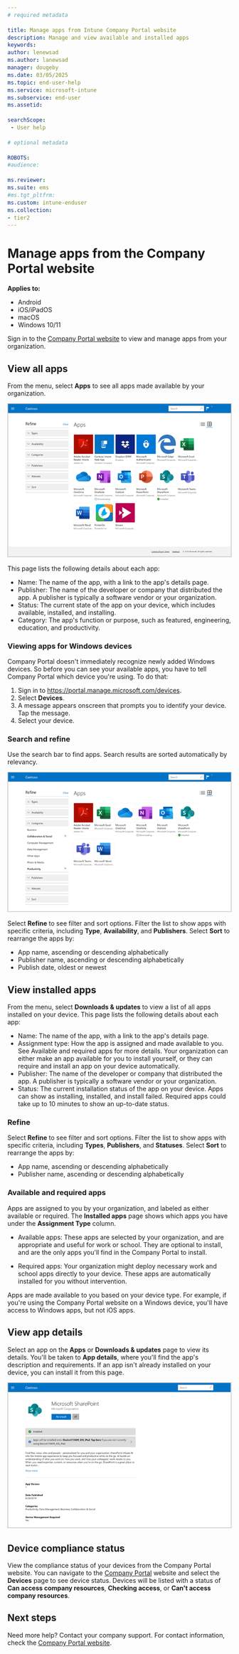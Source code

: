 ```yaml
---
# required metadata

title: Manage apps from Intune Company Portal website  
description: Manage and view available and installed apps  
keywords:
author: lenewsad
ms.author: lanewsad
manager: dougeby
ms.date: 03/05/2025
ms.topic: end-user-help
ms.service: microsoft-intune
ms.subservice: end-user
ms.assetid:

searchScope:
 - User help

# optional metadata

ROBOTS:  
#audience:

ms.reviewer: 
ms.suite: ems
#ms.tgt_pltfrm:
ms.custom: intune-enduser
ms.collection:
- tier2
---  
```


# Manage apps from the Company Portal website  

**Applies to:** 
* Android   
* iOS/iPadOS   
* macOS   
* Windows 10/11     

Sign in to the [Company Portal website](https://portal.manage.microsoft.com) to view and manage apps from your organization. 

## View all apps  
From the menu, select **Apps** to see all apps made available by your organization. 

   ![Screenshot of Company Portal website, Apps page.](./media/manage-apps-cpweb/intune-view-apps-1907.png)  

This page lists the following details about each app:  

* Name: The name of the app, with a link to the app's details page.
* Publisher: The name of the developer or company that distributed the app. A publisher is typically a software vendor or your organization.  
* Status: The current state of the app on your device, which includes available, installed, and installing. 
* Category: The app's function or purpose, such as featured, engineering, education, and productivity.  

### Viewing apps for Windows devices  
Company Portal doesn't immediately recognize newly added Windows devices. So before you can see your available apps, you have to tell Company Portal which device you're using. To do that: 

1. Sign in to https://portal.manage.microsoft.com/devices.
2. Select **Devices**.
3. A message appears onscreen that prompts you to identify your device. Tap the message. 
4. Select your device.   

### Search and refine   

Use the search bar to find apps. Search results are sorted automatically by relevancy.  

   ![Screenshot of Company Portal website, Apps page, showing Refine options.](./media/manage-apps-cpweb/intune-refine-all-apps-1907.png)  

Select **Refine** to see filter and sort options. Filter the list to show apps with specific criteria, including **Type**, **Availability**, and **Publishers**. Select **Sort** to rearrange the apps by:

* App name, ascending or descending alphabetically 
* Publisher name, ascending or descending alphabetically 
* Publish date, oldest or newest  

## View installed apps  
From the menu, select **Downloads & updates** to view a list of all apps installed on your device. This page lists the following details about each app:  

* Name: The name of the app, with a link to the app's details page.
* Assignment type: How the app is assigned and made available to you. See Available and required apps for more details. Your organization can either make an app available for you to install yourself, or they can require and install an app on your device automatically.  
* Publisher: The name of the developer or company that distributed the app. A publisher is typically a software vendor or your organization.  
* Status: The current installation status of the app on your device. Apps can show as installing, installed, and install failed. Required apps could take up to 10 minutes to show an up-to-date status.  

### Refine  

Select **Refine** to see filter and sort options. Filter the list to show apps with specific criteria, including **Types**, **Publishers**, and **Statuses**. Select **Sort** to rearrange the apps by:

* App name, ascending or descending alphabetically  
* Publisher name, ascending or descending alphabetically    

### Available and required apps
Apps are assigned to you by your organization, and labeled as either available or required. The **Installed apps** page shows which apps you have under the **Assignment Type** column. 

* Available apps: These apps are selected by your organization, and are appropriate and useful for work or school. They are optional to install, and are the only apps you'll find in the Company Portal to install. 

* Required apps: Your organization might deploy necessary work and school apps directly to your device. These apps are automatically installed for you without intervention. 

Apps are made available to you based on your device type. For example, if you're using the Company Portal website on a Windows device, you'll have access to Windows apps, but not iOS apps.  

## View app details  
Select an app on the **Apps** or **Downloads & updates** page to view its details. You'll be taken to **App details**, where you'll find the app's description and requirements. If an app isn't already installed on your device, you can install it from this page. 


   ![Screenshot of Company Portal website, App details page.](./media/manage-apps-cpweb/intune-app-details-1907.png)  

## Device compliance status
View the compliance status of your devices from the Company Portal website. You can navigate to the [Company Portal](https://portal.manage.microsoft.com/devices) website and select the **Devices** page to see device status. Devices will be listed with a status of **Can access company resources**, **Checking access**, or **Can't access company resources**.

## Next steps
Need more help? Contact your company support. For contact information, check the [Company Portal website](https://go.microsoft.com/fwlink/?linkid=2010980).  
